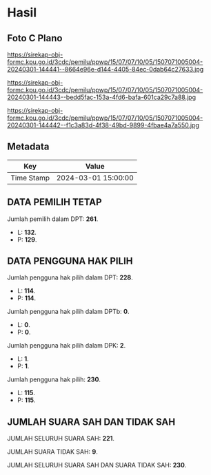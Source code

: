 # Hasil

## Foto C Plano

https://sirekap-obj-formc.kpu.go.id/3cdc/pemilu/ppwp/15/07/07/10/05/1507071005004-20240301-144441--8664e96e-d144-4405-84ec-0dab64c27633.jpg

https://sirekap-obj-formc.kpu.go.id/3cdc/pemilu/ppwp/15/07/07/10/05/1507071005004-20240301-144443--bedd5fac-153a-4fd6-bafa-601ca29c7a88.jpg

https://sirekap-obj-formc.kpu.go.id/3cdc/pemilu/ppwp/15/07/07/10/05/1507071005004-20240301-144442--f1c3a83d-4f38-49bd-9899-4fbae4a7a550.jpg


## Metadata

| Key        | Value               |
| ---------- | ------------------- |
| Time Stamp | 2024-03-01 15:00:00 |


## DATA PEMILIH TETAP

Jumlah pemilih dalam DPT: **261**.
 * L: **132**.
 * P: **129**.

## DATA PENGGUNA HAK PILIH

Jumlah pengguna hak pilih dalam DPT: **228**.
 * L: **114**.
 * P: **114**.

Jumlah pengguna hak pilih dalam DPTb: **0**.
 * L: **0**.
 * P: **0**.

Jumlah pengguna hak pilih dalam DPK: **2**.
 * L: **1**.
 * P: **1**.

Jumlah pengguna hak pilih: **230**.
 * L: **115**.
 * P: **115**.

## JUMLAH SUARA SAH DAN TIDAK SAH

JUMLAH SELURUH SUARA SAH: **221**.

JUMLAH SUARA TIDAK SAH: **9**.

JUMLAH SELURUH SUARA SAH DAN SUARA TIDAK SAH: **230**.


